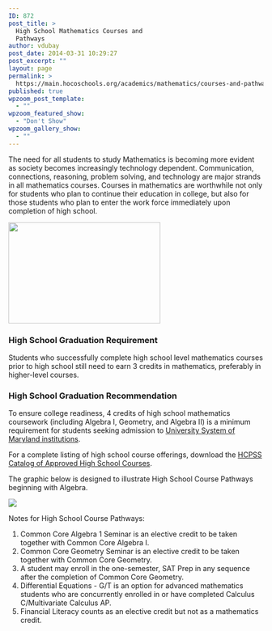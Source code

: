 ```yaml
---
ID: 872
post_title: >
  High School Mathematics Courses and
  Pathways
author: vdubay
post_date: 2014-03-31 10:29:27
post_excerpt: ""
layout: page
permalink: >
  https://main.hocoschools.org/academics/mathematics/courses-and-pathways/
published: true
wpzoom_post_template:
  - ""
wpzoom_featured_show:
  - "Don't Show"
wpzoom_gallery_show:
  - ""
---
```

<p>The need for all students to study Mathematics is becoming more evident as society becomes increasingly technology dependent. Communication, connections, reasoning, problem solving, and technology are major strands in all mathematics courses. Courses in mathematics are worthwhile not only for students who plan to continue their education in college, but also for those students who plan to enter the work force immediately upon completion of high school.</p>

<img class="pict" alt="" width="300" height="200" src="/f/academics/math/math_pic6.jpg" border="0" />

<h3>High School Graduation Requirement</h3>

<p>Students who successfully complete high school level mathematics courses prior to high school still need to earn 3 credits in mathematics, preferably in higher-level courses.</p>

<h3>High School Graduation Recommendation</h3>

<p>To ensure college readiness, 4 credits of high school mathematics coursework (including Algebra I, Geometry, and Algebra II) is a minimum requirement for students seeking admission to <a href="http://www.usmd.edu/institutions/" target="_blank">University System of Maryland institutions</a>.</p>

<p>For a complete listing of high school course offerings, download the <a href="/academics/approved-courses/">HCPSS Catalog of Approved High School Courses</a>.</p>

<p>The graphic below is designed to illustrate High School Course Pathways beginning with Algebra.</p>

<img class="pict" alt=" " src="/f/academics/math/math_pathways.jpg" border="0" />

<p>Notes for High School Course Pathways:</p>

<ol>
  <li>Common Core Algebra 1 Seminar is an elective credit to be taken together with Common Core Algebra I.</li>
  <li>Common Core Geometry Seminar is an elective credit to be taken together with Common Core Geometry.</li>
  <li>A student may enroll in the one-semester, SAT Prep in any sequence after the completion of Common Core Geometry.</li>
  <li>Differential Equations - G/T is an option for advanced mathematics students who are concurrently enrolled in or have completed Calculus C/Multivariate Calculus AP.</li>
  <li>Financial Literacy counts as an elective credit but not as a mathematics credit.</li>
</ol>